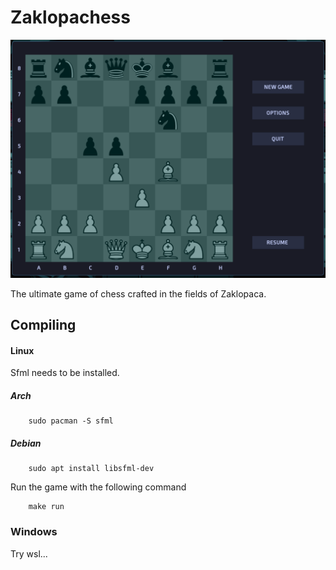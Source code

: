 # Zaklopachess

![screenshot](screenshot.png)

The ultimate game of chess crafted in the fields of Zaklopaca.

## Compiling

#### Linux
Sfml needs to be installed.
##### Arch

```
	sudo pacman -S sfml
```
##### Debian

```
	sudo apt install libsfml-dev
```
Run the game with the following command
```
    make run
```
### Windows
Try wsl...
